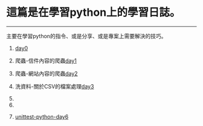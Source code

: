 # 這篇是在學習python上的學習日誌。
------
主要在學習python的指令、或是分享、或是專案上需要解決的技巧。

1. [day0]()

2. 爬蟲-信件內容的爬蟲[day1](https://github.com/fogdingding/python-tutorial/tree/master/Day01)

3. 爬蟲-網站內容的爬蟲[day2](https://github.com/fogdingding/python-tutorial/blob/master/Day02)

4. 洗資料-關於CSV的檔案處理[day3](https://github.com/fogdingding/python-tutorial/blob/master/Day03)

5. 

6. 

7. [unittest-python-day6]()